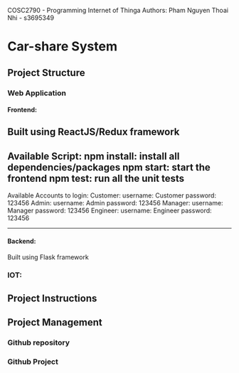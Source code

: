 COSC2790 - Programming Internet of Thinga
Authors:
Pham Nguyen Thoai Nhi - s3695349
# Car-share System
## Project Structure
### Web Application
#### Frontend:
Built using ReactJS/Redux framework
---
Available Script:
npm install: install all dependencies/packages
npm start: start the frontend
npm test: run all the unit tests
---
Available Accounts to login:
Customer: 
    username: Customer 
    password: 123456
Admin:
    username: Admin
    password: 123456
Manager:
    username: Manager 
    password: 123456
Engineer:
    username: Engineer
    password: 123456
___
#### Backend:
Built using Flask framework
### IOT:
## Project Instructions

## Project Management

### Github repository

### Github Project
